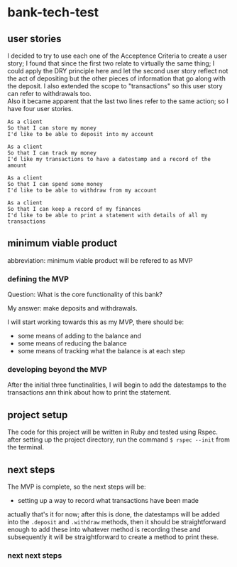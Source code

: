 # bank-tech-test

## user stories
I decided to try to use each one of the Acceptence Criteria to create a user story; I found that since the first two relate to virtually the same thing; I could apply the DRY principle here and let the second user story reflect not the act of depositing but the other pieces of information that go along with the deposit. I also extended the scope to "transactions" so this user story can refer to withdrawals too. \
Also it became apparent that the last two lines refer to the same action; so I have four user stories.

```
As a client
So that I can store my money
I'd like to be able to deposit into my account
```
```
As a client
So that I can track my money
I'd like my transactions to have a datestamp and a record of the amount
```
```
As a client
So that I can spend some money
I'd like to be able to withdraw from my account
```
```
As a client
So that I can keep a record of my finances
I'd like to be able to print a statement with details of all my transactions
```

## minimum viable product
abbreviation: minimum viable product will be refered to as MVP
### defining the MVP
Question: What is the core functionality of this bank?

My answer: make deposits and withdrawals.

I will start working towards this as my MVP, there should be:
- some means of adding to the balance and
- some means of reducing the balance
- some means of tracking what the balance is at each step

### developing beyond the MVP
After the initial three functinalities, I will begin to add the datestamps to the transactions ann think about how to print the statement.

## project setup
The code for this project will be written in Ruby and tested using Rspec. after setting up the project directory, run the command `$ rspec --init` from the terminal.

## next steps
The MVP is complete, so the next steps will be:

- setting up a way to record what transactions have been made

actually that's it for now; after this is done, the datestamps will be  added into the `.deposit` and `.withdraw` methods, then it should be straightforward enough to add these into whatever method is recording these and subsequently it will be straightforward to create a method to print these.


### next next steps
